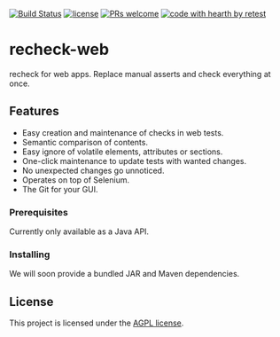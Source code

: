 [![Build Status](https://travis-ci.com/retest/recheck-web.svg?branch=master)](https://travis-ci.com/retest/recheck-web)
[![license](https://img.shields.io/badge/license-AGPL-brightgreen.svg)](https://github.com/retest/recheck-web/blob/master/LICENSE)
[![PRs welcome](https://img.shields.io/badge/PRs-welcome-ff69b4.svg)](https://github.com/retest/recheck-web/issues?q=is%3Aissue+is%3Aopen+label%3A%22help+wanted%22)
[![code with hearth by retest](https://img.shields.io/badge/%3C%2F%3E%20with%20%E2%99%A5%20by-retest-C1D82F.svg)](https://github.com/retest)

# recheck-web

recheck for web apps. Replace manual asserts and check everything at once.

## Features

* Easy creation and maintenance of checks in web tests.
* Semantic comparison of contents.
* Easy ignore of volatile elements, attributes or sections.
* One-click maintenance to update tests with wanted changes.
* No unexpected changes go unnoticed.
* Operates on top of Selenium.
* The Git for your GUI.

### Prerequisites

Currently only available as a Java API.

### Installing

We will soon provide a bundled JAR and Maven dependencies.

## License

This project is licensed under the [AGPL license](LICENSE).
